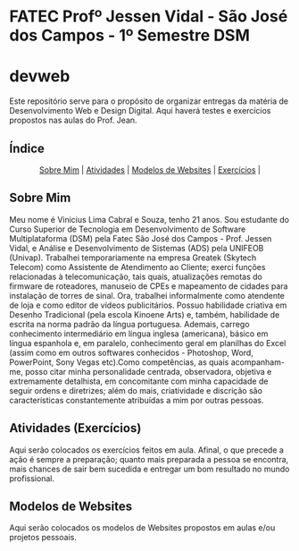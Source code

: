 # FATEC Profº Jessen Vidal - São José dos Campos - 1º Semestre DSM
# devweb
Este repositório serve para o propósito de organizar entregas da matéria de Desenvolvimento Web e Design Digital. Aqui haverá testes e exercícios propostos nas aulas do Prof. Jean.
## Índice

<p style="text-align: center">
    <a href="#about">Sobre Mim</a> |
    <a href="#ativs">Atividades</a> |
    <a href="#model">Modelos de Websites</a> |
    <a href="#sprint">Exercícios</a> |
</p>
<span id="about">
  
  ## Sobre Mim

  Meu nome é Vinicius Lima Cabral e Souza, tenho 21 anos. Sou estudante do Curso Superior de Tecnologia em Desenvolvimento de Software Multiplataforma (DSM) pela Fatec São José dos Campos - Prof. Jessen Vidal, e Análise e Desenvolvimento de Sistemas (ADS) pela UNIFEOB (Univap). Trabalhei temporariamente na empresa Greatek (Skytech Telecom) como Assistente de Atendimento ao Cliente; exerci funções relacionadas à telecomunicação, tais quais, atualizações remotas do firmware de roteadores, manuseio de CPEs e mapeamento de cidades para instalação de torres de sinal. Ora, trabalhei informalmente como atendente de loja e como editor de vídeos publicitários.
Possuo habilidade criativa em Desenho Tradicional (pela escola Kinoene Arts) e, também, habilidade de escrita na norma padrão da língua portuguesa. Ademais, carrego conhecimento intermediário em língua inglesa (americana), básico em língua espanhola e, em paralelo, conhecimento geral em planilhas do Excel (assim como em outros softwares conhecidos - Photoshop, Word, PowerPoint, Sony Vegas etc).Como competências, as quais acompanham-me, posso citar minha personalidade centrada, observadora, objetiva e extremamente detalhista, em concomitante com minha capacidade de seguir ordens e diretrizes; além do mais, criatividade e discrição são características constantemente atribuídas a mim por outras pessoas.

<span id="about">

  ## Atividades (Exercícios)

  Aqui serão colocados os exercícios feitos em aula. Afinal, o que precede a ação é sempre a preparação; quanto mais preparada a pessoa se encontra, mais chances de sair bem sucedida e entregar um bom resultado no mundo profissional.

  <span id="model">

  ## Modelos de Websites

  Aqui serão colocados os modelos de Websites propostos em aulas e/ou projetos pessoais.
 

